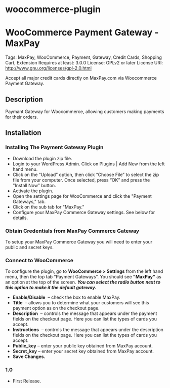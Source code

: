 # woocommerce-plugin

# WooCommerce Payment Gateway - MaxPay 
Tags: MaxPay, WooCommerce, Payment, Gateway, Credit Cards, Shopping Cart, Extension
Requires at least: 3.0.0
License: GPLv2 or later
License URI: http://www.gnu.org/licenses/gpl-2.0.html

Accept all major credit cards directly on MaxPay.com via Woocommerce Payment Gateway.

## Description

Paymant Gateway for Woocommerce, allowing customers making payments for their orders.

## Installation

### Installing The Payment Gateway Plugin
* Download the plugin zip file.
* Login to your WordPress Admin. Click on Plugins | Add New from the left hand menu.
* Click on the “Upload” option, then click “Choose File” to select the zip file from your computer. Once selected, press “OK” and press the "Install Now" button.
* Activate the plugin.
* Open the settings page for WooCommerce and click the "Payment Gateways," tab.
* Click on the sub tab for "MaxPay."
* Configure your MaxPay Commerce Gateway settings. See below for details.

### Obtain Credentials from MaxPay Commerce Gateway
To setup your MaxPay Commerce Gateway you will need to enter your public and secret keys.

### Connect to WooCommerce
To configure the plugin, go to __WooCommerce > Settings__ from the left hand menu, then the top tab “Payment Gateways”. You should see __"MaxPay"__ as an option at the top of the screen. 
__*You can select the radio button next to this option to make it the default gateway.*__

* __Enable/Disable__  – check the box to enable MaxPay.
* __Title__  – allows you to determine what your customers will see this payment option as on the checkout page.  
* __Description__  – controls the message that appears under the payment fields on the checkout page. Here you can list the types of cards you accept. 
* __Instructions__  – controls the message that appears under the description fields on the checkout page. Here you can list the types of cards you accept. 
* __Public_key__  – enter your public key obtained from MaxPay account. 
* __Secret_key__  – enter your secret key obtained from MaxPay account. 
* __Save Changes.__ 

### 1.0
* First Release.
